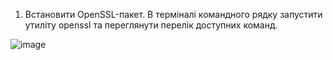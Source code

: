 1. Встановити OpenSSL-пакет. В терміналі командного рядку запустити утиліту openssl та переглянути перелік доступних команд.

![image](https://user-images.githubusercontent.com/55207058/209369589-21e3fa50-d7ad-498f-ac7a-7cf2291a290a.png)
